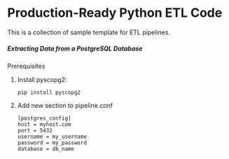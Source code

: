 # Production-Ready Python ETL Code

This is a collection of sample template for ETL pipelines.

##### Extracting Data from a PostgreSQL Database

Prerequisites
1. Install pyscopg2: 
    ``` 
    pip install pyscopg2 
    ```
2. Add new section to pipeline.conf
    ``` 
    [postgres_config]
    host = myhost.com
    port = 5432
    username = my_username
    password = my_password
    database = db_name 
    ``` 
